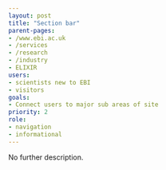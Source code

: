```yaml
---
layout: post
title: "Section bar"
parent-pages:
- /www.ebi.ac.uk
- /services
- /research
- /industry
- ELIXIR
users:
- scientists new to EBI
- visitors
goals:
- Connect users to major sub areas of site
priority: 2
role:
- navigation
- informational
---
```


No further description.
